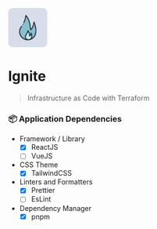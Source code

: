 <img src="./project/assets/logo.svg" alt="logo" width="80">

# Ignite

> Infrastructure as Code with Terraform

### 📦 Application Dependencies
- Framework / Library
   - [X] ReactJS
   - [ ] VueJS
- CSS Theme
   - [X] TailwindCSS
- Linters and Formatters
   - [X] Prettier
   - [ ] EsLint
- Dependency Manager
   - [X] pnpm